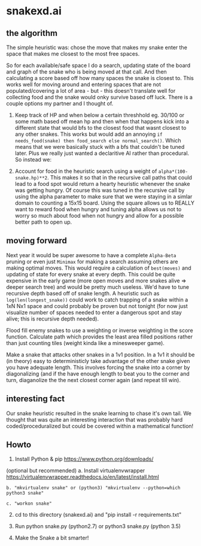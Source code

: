 # snakexd.ai

## the algorithm

The simple heuristic was: chose the move that makes my snake enter the space that makes me closest to the most free spaces.

So for each available/safe space I do a search, updating state of the board and graph of the snake who is being moved at that call. And then calculating a score based off how many spaces the snake is closest to. This works well for moving around and entering spaces that are not populated/covering a lot of area - but - this doesn't translate well for collecting food and the snake would onky survive based off luck. There is a couple options my partner and I thought of.

1. Keep track of HP and when below a certain threshhold eg. 30/100 or some math based off mean hp and then when that happens kick into a different state that would bfs to the closest food that wasnt closest to any other snakes. This works but would add an annoying ```if needs_food(snake) then food_search else normal_search()```. Which means that we were basically stuck with a bfs that couldn't be tuned later. Plus we really just wanted a declaritive AI rather than procedural. So instead we:

2. Account for food in the heuristic search using a weight of ```alpha*(100-snake.hp)**2```. This makes it so that in the recursive call paths that could lead to a food spot would return a hearty heuristic whenever the snake was getting hungry. Of course this was tuned in the recursive call by using the alpha parameter to make sure that we were staying in a simlar domain to counting a 15x15 board. Using the square allows us to REALLY want to reward food when hungry and tuning alpha allows us not to worry so much about food when not hungry and allow for a possible better path to open up.


## moving forward

Next year it would be super awesome to have a complete ```Alpha-Beta``` pruning or even just ```Minimax``` for making a search assuming others are making optimal moves. This would require a calculation of ```best(moves)``` and updating of state for every snake at every depth. This could be quite expensive in the early game (more open moves and more snakes alive => deeper search tree) and would be pretty much useless. We'd have to tune recursive depth based off of snake length. A heuristic such as ```log(len(longest_snake))``` could work to catch trapping of a snake within a 1xN Nx1 space and could probably be proven but not tonight (for now just visualize number of spaces needed to enter a dangerous spot and stay alive; this is recursive depth needed).
 
Flood fill enemy snakes to use a weighting or inverse weighting in the score function. Calculate path which provides the least area filled positions rather than just counting tiles (weight kinda like a minesweeper game).

Make a snake that attacks other snakes in a 1v1 position. In a 1v1 it should be (in theory) easy to deterministicly take advantage of the other snake given you have adequate length. This involves forcing the snake into a corner by diagonalizing (and if the have enough length to beat you to the corner and turn, diaganolize the the next closest corner again (and repeat till win).

## interesting fact

Our snake heuristic resulted in the snake learning to chase it's own tail. We thought that was quite an interesting interaction that was probably hard coded/proceduralized but could be covered within a mathematical function!

## Howto

1. Install Python & pip https://www.python.org/downloads/
 
 
 (optional but recommended)
    a. Install virtualenvwrapper https://virtualenvwrapper.readthedocs.io/en/latest/install.html 
    
    b. "mkvirtualenv snake" or (python3) "mkvirtualenv --python=which python3 snake" 
    
    c. "workon snake"

2. cd to this directory (snakexd.ai) and "pip install -r requirements.txt"

3. Run python snake.py (python2.7) or python3 snake.py (python 3.5)

4. Make the Snake a bit smarter!
